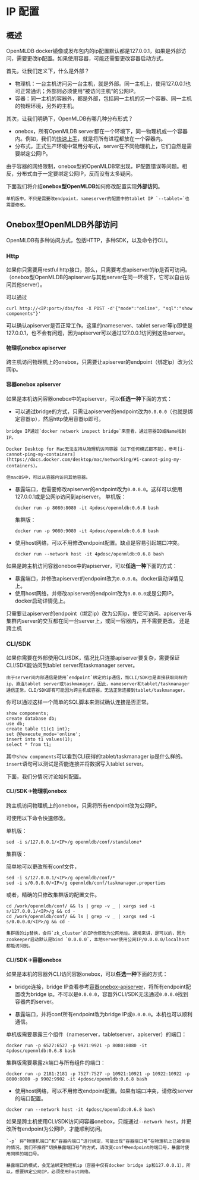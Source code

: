 # IP 配置

## 概述

OpenMLDB docker镜像或发布包内的ip配置默认都是127.0.0.1，如果是外部访问，需要更改ip配置。如果使用容器，可能还需要更改容器启动方式。

首先，让我们定义下，什么是外部？

- 物理机：一台主机访问另一台主机，就是外部。同一主机上，使用127.0.0.1也可正常通讯；外部则必须使用“被访问主机“的公网IP。
- 容器：同一主机的容器外，都是外部，包括同一主机的另一个容器、同一主机的物理环境，另外的主机。

其次，让我们明确下，OpenMLDB有哪几种分布形式？
- onebox，所有OpenMLDB server都在一个环境下，同一物理机或一个容器内。例如，我们的[快速上手](../quickstart/openmldb_quickstart.md)，就是将所有进程都放在一个容器内。
- 分布式，正式生产环境中常用分布式，server在不同物理机上，它们自然是需要绑定公网IP。

由于容器的网络限制，onebox型的OpenMLDB常出现，IP配置错误等问题。相反，分布式由于一定要绑定公网IP，反而没有太多疑问。

下面我们将介绍**onebox型OpenMLDB**如何修改配置实现**外部访问**。
```{attention}
单机版中，不只是需要改endpoint，nameserver的配置中的tablet IP `--tablet=`也需要修改。
```

## Onebox型OpenMLDB外部访问

OpenMLDB有多种访问方式，包括HTTP，多种SDK，以及命令行CLI。

### Http

如果你只需要用restful http接口，那么，只需要考虑apiserver的ip是否可访问。（onebox型OpenMLDB的apiserver与其他server在同一环境下，它可以自由访问其他server）。

可以通过
```
curl http://<IP:port>/dbs/foo -X POST -d'{"mode":"online", "sql":"show components"}'
```
可以确认apiserver是否正常工作。这里的nameserver、tablet server等ip即使是127.0.0.1，也不会有问题，因为apiserver可以通过127.0.0.1访问到这些server。

#### 物理机onebox apiserver

跨主机访问物理机上的onebox，只需要让apiserver的endpoint（绑定ip）改为公网ip。


#### 容器onebox apiserver

如果是本机访问容器onebox中的apiserver，可以**任选一种**下面的方式：
 - 可以通过bridge的方式，只需让apiserver的endpoint改为`0.0.0.0`（也就是绑定容器ip），然后http使用容器ip即可。
 ```{note}
 bridge IP通过`docker network inspect bridge`来查看，通过容器ID或Name找到IP。

 Docker Desktop for Mac无法支持从物理机访问容器（以下任何模式都不能），参考[i-cannot-ping-my-containers](https://docs.docker.com/desktop/mac/networking/#i-cannot-ping-my-containers)。

但macOS中，可以从容器内访问其他容器。
 ```
 - 暴露端口，也需要修改apiserver的endpoint改为`0.0.0.0`。这样可以使用127.0.0.1或是公网ip访问到apiserver。
    单机版：
    ```
    docker run -p 8080:8080 -it 4pdosc/openmldb:0.6.8 bash
    ```
    集群版：
    ```
    docker run -p 9080:9080 -it 4pdosc/openmldb:0.6.8 bash
    ```
 - 使用host网络，可以不用修改endpoint配置。缺点是容易引起端口冲突。
    ```
    docker run --network host -it 4pdosc/openmldb:0.6.8 bash
    ```

如果是跨主机访问容器onebox中的apiserver，可以**任选一种**下面的方式：
 - 暴露端口，并修改apiserver的endpoint改为`0.0.0.0`。docker启动详情见上。
 - 使用host网络，并修改apiserver的endpoint改为`0.0.0.0`或是公网IP。docker启动详情见上。

只需要让apiserver的endpoint（绑定ip）改为公网ip，使它可访问。apiserver与集群内server的交互都在同一台server上，或同一容器内，并不需要更改。
还是跨主机

### CLI/SDK

如果你需要在外部使用CLI/SDK，情况比只连接apiserver要复杂，需要保证CLI/SDK能访问到tablet server和taskmanager server。
```{seealso}
由于server间内部通信是使用`endpoint`绑定的ip通信，而CLI/SDK也是直接获取同样的ip，直连tablet server或taskmanager，因此，nameserver和tablet/taskmanager通信正常，CLI/SDK却有可能因为跨主机或容器，无法正常连接到tablet/taskmanager。
```

你可以通过这样一个简单的SQL脚本来测试确认连接是否正常。
```
show components;
create database db;
use db;
create table t1(c1 int);
set @@execute_mode='online';
insert into t1 values(1);
select * from t1;
```
其中`show components`可以看到CLI获得的tablet/taskmanager ip是什么样的。`insert`语句可以测试是否能连接并将数据写入tablet server。

下面，我们分情况讨论如何配置。

#### CLI/SDK->物理机onebox

跨主机访问物理机上的onebox，只需将所有endpoint改为公网IP。

可使用以下命令快速修改。

单机版：
```
sed -i s/127.0.0.1/<IP>/g openmldb/conf/standalone*
```
集群版：

简单地可以更改所有conf文件，
```
sed -i s/127.0.0.1/<IP>/g openmldb/conf/*
sed -i s/0.0.0.0/<IP>/g openmldb/conf/taskmanager.properties
```
或者，精确的只修改集群版的配置文件。
```
cd /work/openmldb/conf/ && ls | grep -v _ | xargs sed -i s/127.0.0.1/<IP>/g && cd -
cd /work/openmldb/conf/ && ls | grep -v _ | xargs sed -i s/0.0.0.0/<IP>/g && cd -
```
```{note}
集群版的ip替换，会将`zk_cluster`的IP也修改为公网地址。通常来讲，是可以的，因为zookeeper启动默认是bind `0.0.0.0`，本地server使用公网IP/0.0.0.0/localhost都能访问到。
```

#### CLI/SDK->容器onebox

如果是本机的容器外CLI访问容器onebox，可以**任选一种**下面的方式：

- bridge连接，bridge IP查看参考[容器onebox-apiserver](#容器onebox-apiserver)，将所有endpoint配置改为bridge ip。不可以是`0.0.0.0`，容器外CLI/SDK无法通过`0.0.0.0`找到容器内的server。

- 暴露端口，并将conf所有endpoint改为bridge IP或`0.0.0.0`。本机也可以顺利通信。

单机版需要暴露三个组件（nameserver，tabletserver，apiserver）的端口：
```
docker run -p 6527:6527 -p 9921:9921 -p 8080:8080 -it 4pdosc/openmldb:0.6.8 bash
```

集群版需要暴露zk端口与所有组件的端口：
```
docker run -p 2181:2181 -p 7527:7527 -p 10921:10921 -p 10922:10922 -p 8080:8080 -p 9902:9902 -it 4pdosc/openmldb:0.6.8 bash
```

- 使用host网络，可以不用修改endpoint配置。如果有端口冲突，请修改server的端口配置。
```
docker run --network host -it 4pdosc/openmldb:0.6.8 bash
```

如果是跨主机使用CLI/SDK访问问容器onebox，只能通过`--network host`，并更改所有endpoint为公网IP，才能顺利访问。

```{tip}
`-p` 将“物理机端口”和“容器内端口”进行绑定，可能出现“容器端口号”在物理机上已被使用的情况。我们不推荐“切换暴露端口号”的方式，请改变conf中endpoint的端口号，暴露时使用同样的端口号。

暴露端口的模式，会无法绑定物理机ip（容器中仅有docker bridge ip和127.0.0.1），所以，想要绑定公网IP，必须使用host网络。
```
